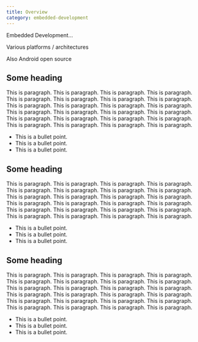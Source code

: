 ```yaml
---
title: Overview
category: embedded-development
---
```



Embedded Development...

Various platforms / architectures

Also Android open source

## Some heading

This is paragraph. This is paragraph. This is paragraph. This is paragraph. This is paragraph. This is paragraph. This is paragraph. This is paragraph. This is paragraph. This is paragraph. This is paragraph. This is paragraph. This is paragraph. This is paragraph. This is paragraph. This is paragraph. This is paragraph. This is paragraph. This is paragraph. This is paragraph. This is paragraph. This is paragraph. This is paragraph. This is paragraph.

* This is a bullet point.
* This is a bullet point.
* This is a bullet point.

## Some heading

This is paragraph. This is paragraph. This is paragraph. This is paragraph. This is paragraph. This is paragraph. This is paragraph. This is paragraph. This is paragraph. This is paragraph. This is paragraph. This is paragraph. This is paragraph. This is paragraph. This is paragraph. This is paragraph. This is paragraph. This is paragraph. This is paragraph. This is paragraph. This is paragraph. This is paragraph. This is paragraph. This is paragraph.

* This is a bullet point.
* This is a bullet point.
* This is a bullet point.

## Some heading

This is paragraph. This is paragraph. This is paragraph. This is paragraph. This is paragraph. This is paragraph. This is paragraph. This is paragraph. This is paragraph. This is paragraph. This is paragraph. This is paragraph. This is paragraph. This is paragraph. This is paragraph. This is paragraph. This is paragraph. This is paragraph. This is paragraph. This is paragraph. This is paragraph. This is paragraph. This is paragraph. This is paragraph.

* This is a bullet point.
* This is a bullet point.
* This is a bullet point.




